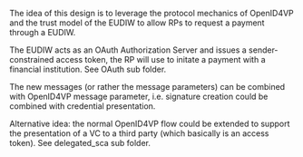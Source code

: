 The idea of this design is to leverage the protocol mechanics of OpenID4VP and the trust model of the EUDIW to allow RPs to request a payment through a EUDIW.

The EUDIW acts as an OAuth Authorization Server and issues a sender-constrained access token, the RP will use to initate a payment with a financial institution. See OAuth sub folder. 

The new messages (or rather the message parameters) can be combined with OpenID4VP message parameter, i.e. signature creation could be combined with credential presentation.

Alternative idea: the normal OpenID4VP flow could be extended to support the presentation of a VC to a third party (which basically is an access token). See delegated_sca sub folder.